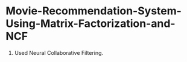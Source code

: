 # Movie-Recommendation-System-Using-Matrix-Factorization-and-NCF


1) Used Neural Collaborative Filtering.
